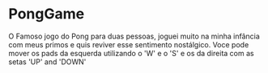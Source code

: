 # PongGame
O Famoso jogo do Pong para duas pessoas, joguei muito na minha infância com meus primos e quis reviver esse sentimento nostálgico.
Voce pode mover os pads da esquerda utilizando o 'W' e o 'S' e os da direita com as setas 'UP' and 'DOWN'
